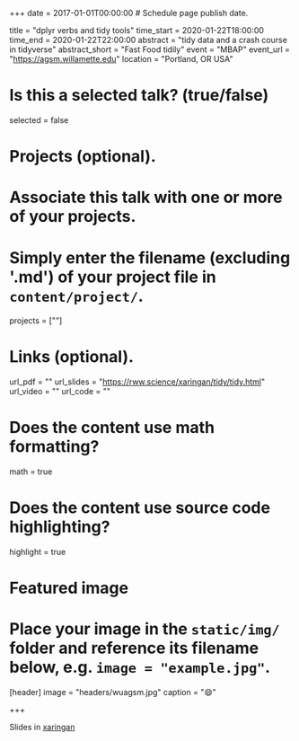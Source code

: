 +++
date = 2017-01-01T00:00:00  # Schedule page publish date.

title = "dplyr verbs and tidy tools"
time_start = 2020-01-22T18:00:00
time_end = 2020-01-22T22:00:00
abstract = "tidy data and a crash course in tidyverse"
abstract_short = "Fast Food tidily"
event = "MBAP"
event_url = "https://agsm.willamette.edu"
location = "Portland, OR USA"

# Is this a selected talk? (true/false)
selected = false

# Projects (optional).
#   Associate this talk with one or more of your projects.
#   Simply enter the filename (excluding '.md') of your project file in `content/project/`.
projects = [""]

# Links (optional).
url_pdf = ""
url_slides = "https://rww.science/xaringan/tidy/tidy.html"
url_video = ""
url_code = ""

# Does the content use math formatting?
math = true

# Does the content use source code highlighting?
highlight = true

# Featured image
# Place your image in the `static/img/` folder and reference its filename below, e.g. `image = "example.jpg"`.
[header]
image = "headers/wuagsm.jpg"
caption = ":smile:"

+++

Slides in [xaringan](https://rww.science/talk/tidy/tidy.html)
